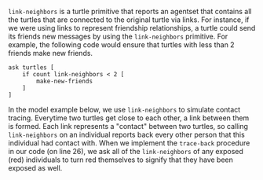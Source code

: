 `link-neighbors` is a turtle primitive that reports an agentset that contains all the turtles that are connected to the original turtle via links. For instance, if we were using links to represent friendship relationships, a turtle could send its friends new messages by using the `link-neighbors` primitive. For example, the following code would ensure that turtles with less than 2 friends make new friends.



```
ask turtles [
	if count link-neighbors < 2 [
		make-new-friends
	]
]
```





In the model example below, we use `link-neighbors` to simulate contact tracing. Everytime two turtles get close to each other, a link between them is formed. Each link represents a "contact" between two turtles, so calling `link-neighbors`  on an individual reports back every other person that this individual had contact with. When we implement the `trace-back` procedure in our code (on line 26), we ask all of the `link-neighbors` of any exposed (red) individuals to turn red themselves to signify that they have been exposed as well.